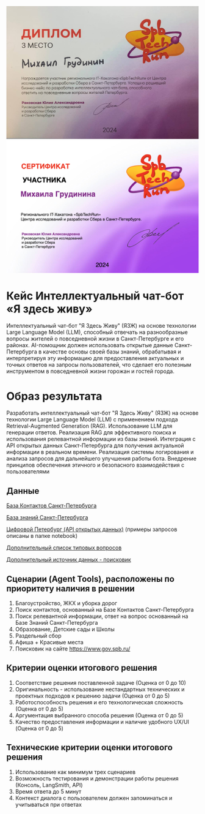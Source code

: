 ![alt text](certificate/diplomaGrudininMikhail.png)
![alt text](certificate/certificateGrudininMikhail.png)

# Кейс Интеллектуальный чат-бот «Я здесь живу»

Интеллектуальный чат-бот "Я Здесь Живу" (ЯЗЖ) на основе технологии Large Language Model (LLM), способный отвечать на разнообразные вопросы жителей о повседневной жизни в Санкт-Петербурге и его районах. AI-помощник должен использовать открытые данные Санкт-Петербурга в качестве основы своей базы знаний, обрабатывая и интерпретируя эту информацию для предоставления актуальных и точных ответов на запросы пользователей, что сделает его полезным инструментом в повседневной жизни горожан и гостей города.

# Образ результата
Разработать интеллектуальный чат-бот "Я Здесь Живу" (ЯЗЖ) на основе технологии Large Language Model (LLM) с применением подхода Retrieval-Augmented Generation (RAG).
Использование LLM для генерации ответов.
Реализация RAG для эффективного поиска и использования релевантной информации из базы знаний.
Интеграция с API открытых данных Санкт-Петербурга для получения актуальной информации в реальном времени.
Реализация системы логирования и анализа запросов для дальнейшего улучшения работы бота. Внедрение принципов обеспечения этичного и безопасного взаимодействия с пользователями

## Данные

[База Контактов Санкт-Петербурга](data/contacts.xlsx) 

[База знаний Санкт-Петербурга](https://gu.spb.ru/knowledge-base/)

[Цифровой Петербург (API открытых данных)](https://petersburg.ru/) 
(примеры запросов описаны в папке notebook)

[Дополнительный список типовых вопросов](data/questions.xlsx)

[Дополнительный источник данных - поисковик](https://www.gov.spb.ru/)



## Сценарии (Agent Tools), расположены по приоритету наличия в решении

1. Благоустройство, ЖКХ и уборка дорог
2. Поиск контактов, основанный на Базе Контактов Санкт-Петербурга
3. Поиск релевантной информации, ответ на вопрос основанный на Базе Знаний Санкт-Петербурга
4. Образование, Детские сады и Школы
5. Раздельный сбор 
6. Афиша + Красивые места
7. Поисковик на сайте https://www.gov.spb.ru/


## Критерии оценки итогового решения

1. Соответствие решения поставленной задаче (Оценка от 0 до 10)
2. Оригинальность - использование нестандартных технических и проектных подходов к решению задачи (Оценка от 0 до 5)
3. Работоспособность решения и его технологическая сложность (Оценка от 0 до 5)
4. Аргументация выбранного способа решения (Оценка от 0 до 5)
5. Качество предоставления информации и наличие удобного UX/UI (Оценка от 0 до 5)


## Технические критерии оценки итогового решения

1. Использование как минимум трех сценариев
2. Возможность тестирования и демонстрации работы решения (Консоль, LangSmith, API)
3. Время ответа до 5 минут
4. Контекст диалога с пользователем должен запоминаться и учитываться при ответах


